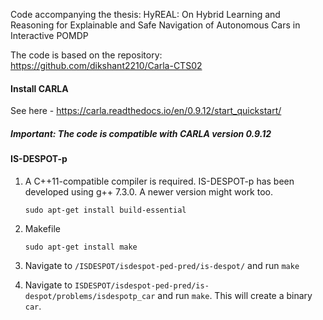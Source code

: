 Code accompanying the thesis: 
HyREAL: On Hybrid Learning and Reasoning for Explainable and Safe Navigation of Autonomous Cars in Interactive POMDP

The code is based on the repository: https://github.com/dikshant2210/Carla-CTS02


#### Install CARLA

See here - https://carla.readthedocs.io/en/0.9.12/start_quickstart/

##### Important: The code is compatible with CARLA version 0.9.12

#### IS-DESPOT-p

1) A C++11-compatible compiler is required. IS-DESPOT-p has been developed using g++ 7.3.0. A newer version might work too.

    `sudo apt-get install build-essential `

2) Makefile

    `sudo apt-get install make`
   
3) Navigate to `/ISDESPOT/isdespot-ped-pred/is-despot/` and run `make`

4) Navigate to `ISDESPOT/isdespot-ped-pred/is-despot/problems/isdespotp_car` and run `make`. This will create a binary `car`.
